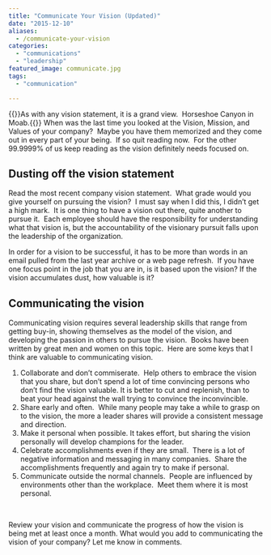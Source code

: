 ```yaml
---
title: "Communicate Your Vision (Updated)"
date: "2015-12-10"
aliases:
  - /communicate-your-vision
categories: 
  - "communications"
  - "leadership"
featured_image: communicate.jpg
tags: 
  - "communication"

---
```

{{<featuredimage>}}As with any vision statement, it is a grand view.  Horseshoe Canyon in Moab.{{</featuredimage>}}
When was the last time you looked at the Vision, Mission, and Values of your company?  Maybe you have them memorized and they come out in every part of your being.  If so quit reading now.  For the other 99.9999% of us keep reading as the vision definitely needs focused on.

## Dusting off the vision statement

Read the most recent company vision statement.  What grade would you give yourself on pursuing the vision?  I must say when I did this, I didn’t get a high mark.  It is one thing to have a vision out there, quite another to pursue it.  Each employee should have the responsibility for understanding what that vision is, but the accountability of the visionary pursuit falls upon the leadership of the organization.

In order for a vision to be successful, it has to be more than words in an email pulled from the last year archive or a web page refresh.  If you have one focus point in the job that you are in, is it based upon the vision? If the vision accumulates dust, how valuable is it?

## Communicating the vision

Communicating vision requires several leadership skills that range from getting buy-in, showing themselves as the model of the vision, and developing the passion in others to pursue the vision.  Books have been written by great men and women on this topic.  Here are some keys that I think are valuable to communicating vision.

1. Collaborate and don’t commiserate.  Help others to embrace the vision that you share, but don’t spend a lot of time convincing persons who don’t find the vision valuable. It is better to cut and replenish, than to beat your head against the wall trying to convince the inconvincible.
2. Share early and often.  While many people may take a while to grasp on to the vision, the more a leader shares will provide a consistent message and direction.
3. Make it personal when possible. It takes effort, but sharing the vision personally will develop champions for the leader.
4. Celebrate accomplishments even if they are small.  There is a lot of negative information and messaging in many companies.  Share the accomplishments frequently and again try to make if personal.
5. Communicate outside the normal channels.  People are influenced by environments other than the workplace.  Meet them where it is most personal.

 

Review your vision and communicate the progress of how the vision is being met at least once a month. What would you add to communicating the vision of your company? Let me know in comments.

